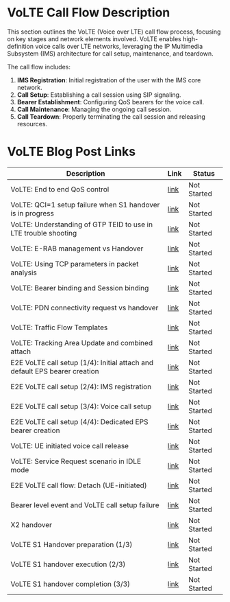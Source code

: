 
# VoLTE Call Flow Description

This section outlines the VoLTE (Voice over LTE) call flow process, focusing on key stages and network elements involved. VoLTE enables high-definition voice calls over LTE networks, leveraging the IP Multimedia Subsystem (IMS) architecture for call setup, maintenance, and teardown.

The call flow includes:
1. **IMS Registration**: Initial registration of the user with the IMS core network.
2. **Call Setup**: Establishing a call session using SIP signaling.
3. **Bearer Establishment**: Configuring QoS bearers for the voice call.
4. **Call Maintenance**: Managing the ongoing call session.
5. **Call Teardown**: Properly terminating the call session and releasing resources.


# VoLTE Blog Post Links

| Description                                                                                   | Link                                                                                          | Status      |
|-----------------------------------------------------------------------------------------------|-----------------------------------------------------------------------------------------------|-------------|
| VoLTE: End to end QoS control                                                                 | [link](https://hongjoo71-e.blogspot.com/2015/06/end-to-end-qos-control-in-volte.html)     | Not Started |
| VoLTE: QCI=1 setup failure when S1 handover is in progress                                    | [link](https://hongjoo71-e.blogspot.com/2015/06/volte-setup-failure-and-handover.html)    | Not Started |
| VoLTE: Understanding of GTP TEID to use in LTE trouble shooting                               | [link](https://hongjoo71-e.blogspot.com/2015/06/volte-gtp-teid_17.html)                   | Not Started |
| VoLTE: E-RAB management vs Handover                                                           | [link](https://hongjoo71-e.blogspot.com/2015/06/volte-racing-condition-at-enb-e-rab.html) | Not Started |
| VoLTE: Using TCP parameters in packet analysis                                                | [link](https://hongjoo71-e.blogspot.com/2015/06/volte-tcp-parameters-and-packet-analysis.html) | Not Started |
| VoLTE: Bearer binding and Session binding                                                     | [link](https://hongjoo71-e.blogspot.com/2015/06/volte-bearer-binding-and-session-binding.html) | Not Started |
| VoLTE: PDN connectivity request vs handover                                                   | [link](https://hongjoo71-e.blogspot.com/2015/07/volte-pdn-connectivity-request-vs.html)   | Not Started |
| VoLTE: Traffic Flow Templates                                                                 | [link](https://hongjoo71-e.blogspot.com/2015/07/volte-traffic-flow-templates.html)        | Not Started |
| VoLTE: Tracking Area Update and combined attach                                               | [link](https://hongjoo71-e.blogspot.com/2015/07/volte-tracking-area-update-and-combined.html) | Not Started |
| E2E VoLTE call setup (1/4): Initial attach and default EPS bearer creation                    | [link](https://hongjoo71-e.blogspot.com/2015/07/e2e-volte-call-setup14-initial-attach.html) | Not Started |
| E2E VoLTE call setup (2/4): IMS registration                                                  | [link](https://hongjoo71-e.blogspot.com/2015/07/e2e-volte-call-setup24-ims-registration.html) | Not Started |
| E2E VoLTE call setup (3/4): Voice call setup                                                  | [link](https://hongjoo71-e.blogspot.com/2015/08/e2e-volte-call-setup34-voice-call-setup.html) | Not Started |
| E2E VoLTE call setup (4/4): Dedicated EPS bearer creation                                     | [link](https://hongjoo71-e.blogspot.com/2015/08/e2e-volte-call-setup44-dedicated-eps.html) | Not Started |
| VoLTE: UE initiated voice call release                                                        | [link](https://hongjoo71-e.blogspot.com/2015/08/e2e-volte-call-flow-ue-initiated-voice.html) | Not Started |
| VoLTE: Service Request scenario in IDLE mode                                                  | [link](https://hongjoo71-e.blogspot.com/2015/08/e2e-volte-call-flow-service-request-in.html) | Not Started |
| E2E VoLTE call flow: Detach (UE-initiated)                                                    | [link](https://hongjoo71-e.blogspot.com/2015/08/e2e-volte-call-flow-detach-ue-initiated.html) | Not Started |
| Bearer level event and VoLTE call setup failure                                               | [link](https://hongjoo71-e.blogspot.com/2015/09/bearer-level-event-and-volte-call-setup.html) | Not Started |
| X2 handover                                                                                   | [link](https://hongjoo71-e.blogspot.com/2015/10/x2-handover.html)                         | Not Started |
| VoLTE S1 Handover preparation (1/3)                                                           | [link](https://hongjoo71-e.blogspot.com/2016/05/volte-s1-handover-preparation.html)       | Not Started |
| VoLTE S1 handover execution (2/3)                                                             | [link](https://hongjoo71-e.blogspot.com/2016/06/volte-s1-handover-execution.html)         | Not Started |
| VoLTE S1 handover completion (3/3)                                                            | [link](https://hongjoo71-e.blogspot.com/2016/06/volte-s1-handover-completion.html)        | Not Started |
